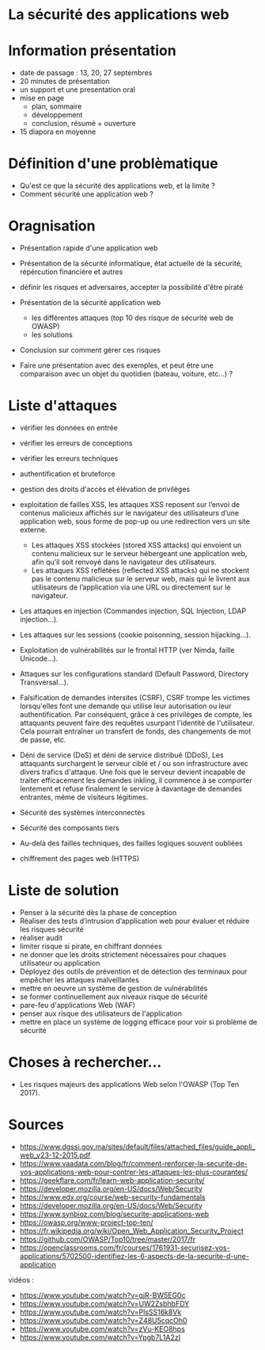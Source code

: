 La sécurité des applications web
======================

# Information présentation
- date de passage : 13, 20, 27 septembres
- 20 minutes de présentation
- un support et une presentation oral
- mise en page
    - plan, sommaire
    - développement
    - conclusion, résumé + ouverture
- 15 diapora en moyenne

# Définition d'une problèmatique
- Qu'est ce que la sécurité des applications web, et la limite ?
- Comment sécurité une application web ?

# Oragnisation 
- Présentation rapide d'une application web
- Présentation de la sécurité informatique, état actuelle de la sécurité, répércution financiére et autres
- définir les risques et adversaires, accepter la possibilité d'être piraté
- Présentation de la sécurité application web
    - les différentes attaques (top 10 des risque de sécurité web de OWASP)
    - les solutions
- Conclusion sur comment gérer ces risques

- Faire une présentation avec des exemples, et peut être une comparaison avec un objet du quotidien (bateau, voiture, etc...) ?

# Liste d'attaques
- vérifier les données en entrée
- vérifier les erreurs de conceptions
- vérifier les erreurs techniques

- authentification et bruteforce
- gestion des droits d'accès et élévation de privilèges
- exploitation de failles XSS, les attaques XSS reposent sur l’envoi de contenus malicieux affichés sur le navigateur des utilisateurs d’une application web, sous forme de pop-up ou une redirection vers un site externe.
    - Les attaques XSS stockées (stored XSS attacks) qui envoient un contenu malicieux sur le serveur hébergeant une application web, afin qu’il soit renvoyé dans le navigateur des utilisateurs.  
    - Les attaques XSS reflétées (reflected XSS attacks) qui ne stockent pas le contenu malicieux sur le serveur web, mais qui le livrent aux utilisateurs de l’application via une URL ou directement sur le navigateur.
- Les attaques en injection (Commandes injection, SQL Injection, LDAP injection...).
- Les attaques sur les sessions (cookie poisonning, session hijacking...).
- Exploitation de vulnérabilités sur le frontal HTTP (ver Nimda, faille Unicode...).
- Attaques sur les configurations standard (Default Password, Directory Transversal...).
- Falsification de demandes intersites (CSRF), CSRF trompe les victimes lorsqu'elles font une demande qui utilise leur autorisation ou leur authentification. Par conséquent, grâce à ces privilèges de compte, les attaquants peuvent faire des requêtes usurpant l'identité de l'utilisateur. Cela pourrait entraîner un transfert de fonds, des changements de mot de passe, etc.
- Déni de service (DoS) et déni de service distribué (DDoS), Les attaquants surchargent le serveur ciblé et / ou son infrastructure avec divers trafics d'attaque. Une fois que le serveur devient incapable de traiter efficacement les demandes inkling, il commence à se comporter lentement et refuse finalement le service à davantage de demandes entrantes, même de visiteurs légitimes.
- Sécurité des systèmes interconnectés
- Sécurité des composants tiers
- Au-delà des failles techniques, des failles logiques souvent oubliées
- chiffrement des pages web (HTTPS)

# Liste de solution
- Penser à la sécurité dès la phase de conception
- Réaliser des tests d’intrusion d’application web pour évaluer et réduire les risques sécurité
- réaliser audit
- limiter risque si pirate, en chiffrant données
- ne donner que les droits strictement nécessaires pour chaques utilisateur ou application
- Déployez des outils de prévention et de détection des terminaux pour empêcher les attaques malveillantes
- mettre en oeuvre un système de gestion de vulnérabilités
- se former continuellement aux niveaux risque de sécurité
- pare-feu d'applications Web (WAF)
- penser aux risque des utilisateurs de l'application
- mettre en place un système de logging efficace pour voir si problème de sécurité


# Choses à rechercher...
- Les risques majeurs des applications Web selon l'OWASP (Top Ten 2017).

# Sources
- https://www.dgssi.gov.ma/sites/default/files/attached_files/guide_appli_web_v23-12-2015.pdf
- https://www.vaadata.com/blog/fr/comment-renforcer-la-securite-de-vos-applications-web-pour-contrer-les-attaques-les-plus-courantes/
- https://geekflare.com/fr/learn-web-application-security/
- https://developer.mozilla.org/en-US/docs/Web/Security
- https://www.edx.org/course/web-security-fundamentals
- https://developer.mozilla.org/en-US/docs/Web/Security
- https://www.synbioz.com/blog/securite-applications-web
- https://owasp.org/www-project-top-ten/
- https://fr.wikipedia.org/wiki/Open_Web_Application_Security_Project
- https://github.com/OWASP/Top10/tree/master/2017/fr
- https://openclassrooms.com/fr/courses/1761931-securisez-vos-applications/5702500-identifiez-les-6-aspects-de-la-securite-d-une-application

vidéos :
- https://www.youtube.com/watch?v=qjR-BW5EG0c
- https://www.youtube.com/watch?v=UW2ZsbhbFDY
- https://www.youtube.com/watch?v=PlsSS16k8Vk
- https://www.youtube.com/watch?v=Z48U5cqcOh0
- https://www.youtube.com/watch?v=zVu-KEO8hps
- https://www.youtube.com/watch?v=Ypgb7L1A2zI
